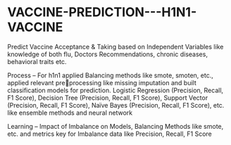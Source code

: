 # VACCINE-PREDICTION---H1N1-VACCINE
Predict Vaccine Acceptance &amp; Taking based on Independent Variables like  knowledge of both flu, Doctors Recommendations, chronic diseases, behavioral traits etc.

Process – For h1n1 applied Balancing methods like smote, smoten, etc., applied relevant preprocessing like missing imputation and built classification models for prediction. Logistic 
Regression (Precision, Recall, F1 Score), Decision Tree (Precision, Recall, F1 Score), Support 
Vector (Precision, Recall, F1 Score), Naïve Bayes (Precision, Recall, F1 Score), etc. like 
ensemble methods and neural network

Learning – Impact of Imbalance on Models, Balancing Methods like smote, etc. and metrics 
key for Imbalance data like Precision, Recall, F1 Score
